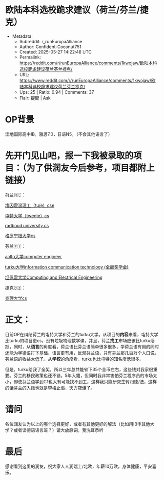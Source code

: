# 欧陆本科选校跪求建议（荷兰/芬兰/捷克）

- Metadata:
  - Subreddit: r_runEuropaAlliance
  - Author: Confident-Coconut751
  - Created: 2025-05-27 14:22:48 UTC
  - Permalink: https://reddit.com/r/runEuropaAlliance/comments/1kwojaw/欧陆本科选校跪求建议荷兰芬兰捷克/
  - URL: https://www.reddit.com/r/runEuropaAlliance/comments/1kwojaw/欧陆本科选校跪求建议荷兰芬兰捷克/
  - Ups: 25 | Ratio: 0.94 | Comments: 37
  - Flair: 提問 | Ask


# OP背景

洼地国际高中IB，雅思7.0，日语N5，（不会其他语言了）

# 先开门见山吧，报一下我被录取的项目：（为了供润友今后参考，项目都附上链接）

荷兰🇳🇱：

[埃因霍温理工（tu/e）cse](https://www.tue.nl/en/education/bachelor-college/bachelor-computer-science-and-engineering)

[屯特大学（twente）cs](https://www.utwente.nl/en/education/bachelor/programmes/technical-computer-science/)

[radboud university
cs](https://www.ru.nl/en/education/bachelors/computing-science)

[格罗宁根大学cs](https://www.rug.nl/bachelors/computing-science/?lang=en)

芬兰🇫🇮：

[aalto大学computer
engineer](https://www.aalto.fi/en/study-options/computer-engineering-bachelor-of-science-and-master-of-science-technology)

[turku大学information communication technology
(全额奖学金)](https://www.utu.fi/en/study-at-utu/bachelors-degree-programme-in-information-and-communication-technology)

[坦佩雷大学Computing and Electrical
Engineering](https://www.tuni.fi/en/study-with-us/computing-and-electrical-engineering-science-and-engineering)

捷克🇨🇿：

[查理大学cs](https://www.mff.cuni.cz/en/students/bachelor-of-computer-science-2019/general-information)

# 正文：

目前OP在纠结荷兰的屯特大学和芬兰的turku大学。从项目的**内容**来看，屯特大学比turku的项目更cs，没有垃圾物理数学课，并且，荷兰**找工**市场应该比turku活跃，同时，从**语言**的角度看，荷兰语比芬兰语简单很多很多，学荷兰语有用的同时还能为学德语打下基础，语言更有用，反观芬兰语，只有芬兰那几百万个人口说，芬兰语的收益太低了。从**学校**的角度看，turku也比屯特的知名度低很多。

但是，turku给我了全奖，所以三年总共能省下35个金币左右，这些钱对我家很重要。芬兰的移民政策也还不错，5年入籍，但同时我非常害怕芬兰程序员的市场太小，即使芬兰语学到C1也大有可能找不到工，这样我只能研究生转润德/法，这样的话芬兰的入籍也就是望梅止渴，天方夜谭了。

# 请问

各位润友认为以上的哪个选择更好，或者有其他更好的解法（比如用IB申其他大学？或者读德语语言班？）请大放厥词，我洗耳恭听

# 最后

感谢看到这里的润友，祝大家人人润瑞士/北欧，年薪10万欧。身体健康，平安喜乐。

